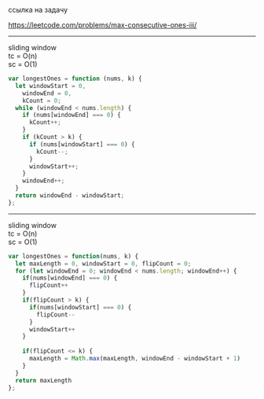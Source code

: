 ссылка на задачу 

https://leetcode.com/problems/max-consecutive-ones-iii/


---
sliding window
<br/>
tc = O(n)
<br/>
sc = O(1)

```js
var longestOnes = function (nums, k) {
  let windowStart = 0,
    windowEnd = 0,
    kCount = 0;
  while (windowEnd < nums.length) {
    if (nums[windowEnd] === 0) {
      kCount++;
    }
    if (kCount > k) {
      if (nums[windowStart] === 0) {
        kCount--;
      }
      windowStart++;
    }
    windowEnd++;
  }
  return windowEnd - windowStart;
};
```
---
sliding window
<br/>
tc = O(n)
<br/>
sc = O(1)

```js
var longestOnes = function(nums, k) {
  let maxLength = 0, windowStart = 0, flipCount = 0;
  for (let windowEnd = 0; windowEnd < nums.length; windowEnd++) {
    if(nums[windowEnd] === 0) {
      flipCount++
    }
    if(flipCount > k) {
      if(nums[windowStart] === 0) {
        flipCount--
      }
      windowStart++
    }
    
    if(flipCount <= k) {
      maxLength = Math.max(maxLength, windowEnd - windowStart + 1)
    }
  }
  return maxLength
};
```
